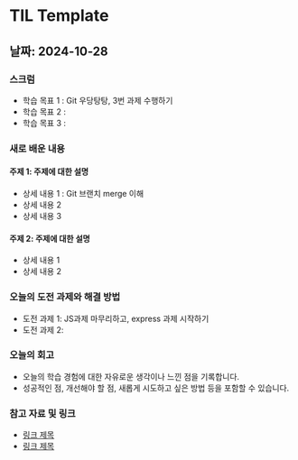 # TIL Template

## 날짜: 2024-10-28

### 스크럼
- 학습 목표 1 : Git 우당탕탕, 3번 과제 수행하기
- 학습 목표 2 : 
- 학습 목표 3 :

### 새로 배운 내용
#### 주제 1: 주제에 대한 설명
- 상세 내용 1 : Git 브랜치 merge 이해
- 상세 내용 2
- 상세 내용 3

#### 주제 2: 주제에 대한 설명
- 상세 내용 1
- 상세 내용 2

### 오늘의 도전 과제와 해결 방법
- 도전 과제 1: JS과제 마무리하고, express 과제 시작하기
- 도전 과제 2: 

### 오늘의 회고
- 오늘의 학습 경험에 대한 자유로운 생각이나 느낀 점을 기록합니다.
- 성공적인 점, 개선해야 할 점, 새롭게 시도하고 싶은 방법 등을 포함할 수 있습니다.

### 참고 자료 및 링크
- [링크 제목](URL)
- [링크 제목](URL)
